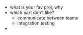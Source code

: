 * what is your fav proj, why
* which part don't like?
    - communicate between teams
    - integration testing
* 